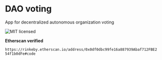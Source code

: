 # DAO voting

App for decentralized autonomous organization voting


![MIT licensed](https://img.shields.io/badge/license-MIT-blue.svg)

**Etherscan verified**

`https://rinkeby.etherscan.io/address/0x0df0dbc99fe16a887939Abaf712FBE254f1b0dFe#code`